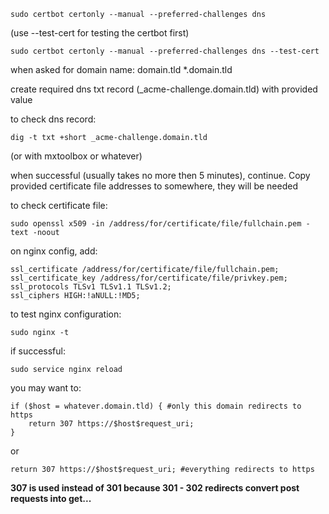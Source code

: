 ```
sudo certbot certonly --manual --preferred-challenges dns
```

(use --test-cert for testing the certbot first)
```
sudo certbot certonly --manual --preferred-challenges dns --test-cert
```

when asked for domain name: domain.tld *.domain.tld

create required dns txt record (_acme-challenge.domain.tld) with provided value

to check dns record:
```
dig -t txt +short _acme-challenge.domain.tld
```
(or with mxtoolbox or whatever)

when successful (usually takes no more then 5 minutes), continue. Copy provided certificate file addresses to somewhere, they will be needed

to check certificate file:
```
sudo openssl x509 -in /address/for/certificate/file/fullchain.pem -text -noout
```

on nginx config, add:
```
ssl_certificate /address/for/certificate/file/fullchain.pem;
ssl_certificate_key /address/for/certificate/file/privkey.pem;
ssl_protocols TLSv1 TLSv1.1 TLSv1.2;
ssl_ciphers HIGH:!aNULL:!MD5;
```

to test nginx configuration:
```
sudo nginx -t
```

if successful:
```
sudo service nginx reload
```

you may want to:
```
if ($host = whatever.domain.tld) { #only this domain redirects to https
    return 307 https://$host$request_uri;
}
```
or
```
return 307 https://$host$request_uri; #everything redirects to https
```

**307 is used instead of 301 because 301 - 302 redirects convert post requests into get...**

